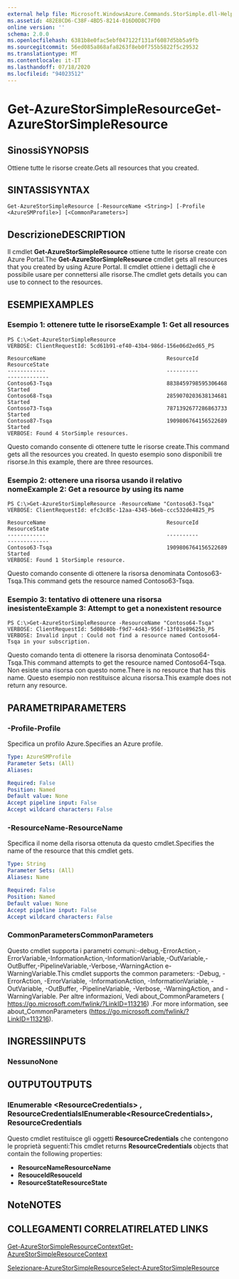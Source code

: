 ```yaml
---
external help file: Microsoft.WindowsAzure.Commands.StorSimple.dll-Help.xml
ms.assetid: 482E8CD6-C38F-4BD5-8214-016D0D8C7FD0
online version: ''
schema: 2.0.0
ms.openlocfilehash: 6381b8e0fac5ebf047122f131af6087d5bb5a9fb
ms.sourcegitcommit: 56ed085a868afa8263f8eb0f755b5822f5c29532
ms.translationtype: MT
ms.contentlocale: it-IT
ms.lasthandoff: 07/18/2020
ms.locfileid: "94023512"
---
```

# <span data-ttu-id="97ea9-101">Get-AzureStorSimpleResource</span><span class="sxs-lookup"><span data-stu-id="97ea9-101">Get-AzureStorSimpleResource</span></span>

## <span data-ttu-id="97ea9-102">Sinossi</span><span class="sxs-lookup"><span data-stu-id="97ea9-102">SYNOPSIS</span></span>
<span data-ttu-id="97ea9-103">Ottiene tutte le risorse create.</span><span class="sxs-lookup"><span data-stu-id="97ea9-103">Gets all resources that you created.</span></span>

## <span data-ttu-id="97ea9-104">SINTASSI</span><span class="sxs-lookup"><span data-stu-id="97ea9-104">SYNTAX</span></span>

```
Get-AzureStorSimpleResource [-ResourceName <String>] [-Profile <AzureSMProfile>] [<CommonParameters>]
```

## <span data-ttu-id="97ea9-105">Descrizione</span><span class="sxs-lookup"><span data-stu-id="97ea9-105">DESCRIPTION</span></span>
<span data-ttu-id="97ea9-106">Il cmdlet **Get-AzureStorSimpleResource** ottiene tutte le risorse create con Azure Portal.</span><span class="sxs-lookup"><span data-stu-id="97ea9-106">The **Get-AzureStorSimpleResource** cmdlet gets all resources that you created by using Azure Portal.</span></span>
<span data-ttu-id="97ea9-107">Il cmdlet ottiene i dettagli che è possibile usare per connettersi alle risorse.</span><span class="sxs-lookup"><span data-stu-id="97ea9-107">The cmdlet gets details you can use to connect to the resources.</span></span>

## <span data-ttu-id="97ea9-108">ESEMPI</span><span class="sxs-lookup"><span data-stu-id="97ea9-108">EXAMPLES</span></span>

### <span data-ttu-id="97ea9-109">Esempio 1: ottenere tutte le risorse</span><span class="sxs-lookup"><span data-stu-id="97ea9-109">Example 1: Get all resources</span></span>
```
PS C:\>Get-AzureStorSimpleResource
VERBOSE: ClientRequestId: 5cd61b91-ef40-43b4-986d-156e06d2ed65_PS

ResourceName                                      ResourceId           ResourceState
------------                                      ----------           -------------
Contoso63-Tsqa                                    8838459798595306468  Started
Contoso68-Tsqa                                    2859070203638134681  Started
Contoso73-Tsqa                                    7871392677286863733  Started
Contoso87-Tsqa                                    1909806764156522689  Started
VERBOSE: Found 4 StorSimple resources.
```

<span data-ttu-id="97ea9-110">Questo comando consente di ottenere tutte le risorse create.</span><span class="sxs-lookup"><span data-stu-id="97ea9-110">This command gets all the resources you created.</span></span>
<span data-ttu-id="97ea9-111">In questo esempio sono disponibili tre risorse.</span><span class="sxs-lookup"><span data-stu-id="97ea9-111">In this example, there are three resources.</span></span>

### <span data-ttu-id="97ea9-112">Esempio 2: ottenere una risorsa usando il relativo nome</span><span class="sxs-lookup"><span data-stu-id="97ea9-112">Example 2: Get a resource by using its name</span></span>
```
PS C:\>Get-AzureStorSimpleResource -ResourceName "Contoso63-Tsqa"
VERBOSE: ClientRequestId: efc3c85c-12aa-4345-b6eb-ccc532de4825_PS

ResourceName                                      ResourceId           ResourceState
------------                                      ----------           -------------
Contoso63-Tsqa                                    1909806764156522689  Started
VERBOSE: Found 1 StorSimple resource.
```

<span data-ttu-id="97ea9-113">Questo comando consente di ottenere la risorsa denominata Contoso63-Tsqa.</span><span class="sxs-lookup"><span data-stu-id="97ea9-113">This command gets the resource named Contoso63-Tsqa.</span></span>

### <span data-ttu-id="97ea9-114">Esempio 3: tentativo di ottenere una risorsa inesistente</span><span class="sxs-lookup"><span data-stu-id="97ea9-114">Example 3: Attempt to get a nonexistent resource</span></span>
```
PS C:\>Get-AzureStorSimpleResource -ResourceName "Contoso64-Tsqa"
VERBOSE: ClientRequestId: 5d08d40b-f9d7-4d43-956f-13f01e89625b_PS
VERBOSE: Invalid input : Could not find a resource named Contoso64-Tsqa in your subscription.
```

<span data-ttu-id="97ea9-115">Questo comando tenta di ottenere la risorsa denominata Contoso64-Tsqa.</span><span class="sxs-lookup"><span data-stu-id="97ea9-115">This command attempts to get the resource named Contoso64-Tsqa.</span></span>
<span data-ttu-id="97ea9-116">Non esiste una risorsa con questo nome.</span><span class="sxs-lookup"><span data-stu-id="97ea9-116">There is no resource that has this name.</span></span>
<span data-ttu-id="97ea9-117">Questo esempio non restituisce alcuna risorsa.</span><span class="sxs-lookup"><span data-stu-id="97ea9-117">This example does not return any resource.</span></span>

## <span data-ttu-id="97ea9-118">PARAMETRI</span><span class="sxs-lookup"><span data-stu-id="97ea9-118">PARAMETERS</span></span>

### <span data-ttu-id="97ea9-119">-Profile</span><span class="sxs-lookup"><span data-stu-id="97ea9-119">-Profile</span></span>
<span data-ttu-id="97ea9-120">Specifica un profilo Azure.</span><span class="sxs-lookup"><span data-stu-id="97ea9-120">Specifies an Azure profile.</span></span>

```yaml
Type: AzureSMProfile
Parameter Sets: (All)
Aliases: 

Required: False
Position: Named
Default value: None
Accept pipeline input: False
Accept wildcard characters: False
```

### <span data-ttu-id="97ea9-121">-ResourceName</span><span class="sxs-lookup"><span data-stu-id="97ea9-121">-ResourceName</span></span>
<span data-ttu-id="97ea9-122">Specifica il nome della risorsa ottenuta da questo cmdlet.</span><span class="sxs-lookup"><span data-stu-id="97ea9-122">Specifies the name of the resource that this cmdlet gets.</span></span>

```yaml
Type: String
Parameter Sets: (All)
Aliases: Name

Required: False
Position: Named
Default value: None
Accept pipeline input: False
Accept wildcard characters: False
```

### <span data-ttu-id="97ea9-123">CommonParameters</span><span class="sxs-lookup"><span data-stu-id="97ea9-123">CommonParameters</span></span>
<span data-ttu-id="97ea9-124">Questo cmdlet supporta i parametri comuni:-debug,-ErrorAction,-ErrorVariable,-InformationAction,-InformationVariable,-OutVariable,-OutBuffer,-PipelineVariable,-Verbose,-WarningAction e-WarningVariable.</span><span class="sxs-lookup"><span data-stu-id="97ea9-124">This cmdlet supports the common parameters: -Debug, -ErrorAction, -ErrorVariable, -InformationAction, -InformationVariable, -OutVariable, -OutBuffer, -PipelineVariable, -Verbose, -WarningAction, and -WarningVariable.</span></span> <span data-ttu-id="97ea9-125">Per altre informazioni, Vedi about_CommonParameters ( https://go.microsoft.com/fwlink/?LinkID=113216) .</span><span class="sxs-lookup"><span data-stu-id="97ea9-125">For more information, see about_CommonParameters (https://go.microsoft.com/fwlink/?LinkID=113216).</span></span>

## <span data-ttu-id="97ea9-126">INGRESSI</span><span class="sxs-lookup"><span data-stu-id="97ea9-126">INPUTS</span></span>

### <span data-ttu-id="97ea9-127">Nessuno</span><span class="sxs-lookup"><span data-stu-id="97ea9-127">None</span></span>

## <span data-ttu-id="97ea9-128">OUTPUT</span><span class="sxs-lookup"><span data-stu-id="97ea9-128">OUTPUTS</span></span>

### <span data-ttu-id="97ea9-129">IEnumerable \<ResourceCredentials\> , ResourceCredentials</span><span class="sxs-lookup"><span data-stu-id="97ea9-129">IEnumerable\<ResourceCredentials\>, ResourceCredentials</span></span>
<span data-ttu-id="97ea9-130">Questo cmdlet restituisce gli oggetti **ResourceCredentials** che contengono le proprietà seguenti:</span><span class="sxs-lookup"><span data-stu-id="97ea9-130">This cmdlet returns **ResourceCredentials** objects that contain the following properties:</span></span> 

- <span data-ttu-id="97ea9-131">**ResourceName**</span><span class="sxs-lookup"><span data-stu-id="97ea9-131">**ResourceName**</span></span>
- <span data-ttu-id="97ea9-132">**ResouceId**</span><span class="sxs-lookup"><span data-stu-id="97ea9-132">**ResouceId**</span></span>
- <span data-ttu-id="97ea9-133">**ResourceState**</span><span class="sxs-lookup"><span data-stu-id="97ea9-133">**ResourceState**</span></span>

## <span data-ttu-id="97ea9-134">Note</span><span class="sxs-lookup"><span data-stu-id="97ea9-134">NOTES</span></span>

## <span data-ttu-id="97ea9-135">COLLEGAMENTI CORRELATI</span><span class="sxs-lookup"><span data-stu-id="97ea9-135">RELATED LINKS</span></span>

[<span data-ttu-id="97ea9-136">Get-AzureStorSimpleResourceContext</span><span class="sxs-lookup"><span data-stu-id="97ea9-136">Get-AzureStorSimpleResourceContext</span></span>](./Get-AzureStorSimpleResourceContext.md)

[<span data-ttu-id="97ea9-137">Selezionare-AzureStorSimpleResource</span><span class="sxs-lookup"><span data-stu-id="97ea9-137">Select-AzureStorSimpleResource</span></span>](./Select-AzureStorSimpleResource.md)


